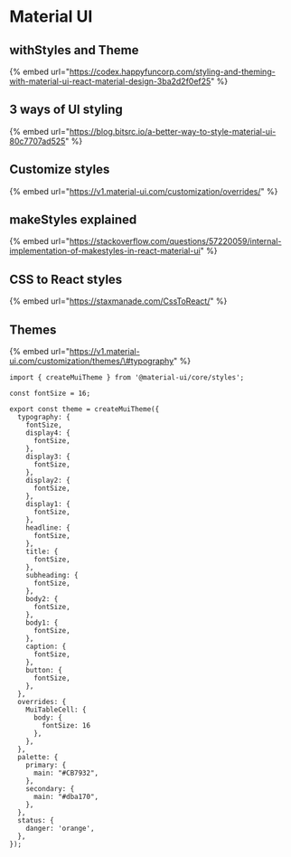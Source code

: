 # Material UI

## withStyles and Theme

{% embed url="https://codex.happyfuncorp.com/styling-and-theming-with-material-ui-react-material-design-3ba2d2f0ef25" %}

## 3 ways of UI styling

{% embed url="https://blog.bitsrc.io/a-better-way-to-style-material-ui-80c7707ad525" %}

## Customize styles

{% embed url="https://v1.material-ui.com/customization/overrides/" %}

## makeStyles explained

{% embed url="https://stackoverflow.com/questions/57220059/internal-implementation-of-makestyles-in-react-material-ui" %}

## CSS to React styles

{% embed url="https://staxmanade.com/CssToReact/" %}

## Themes

{% embed url="https://v1.material-ui.com/customization/themes/\#typography" %}

```text
import { createMuiTheme } from '@material-ui/core/styles';

const fontSize = 16;

export const theme = createMuiTheme({
  typography: {
    fontSize,
    display4: {
      fontSize,
    },
    display3: {
      fontSize,
    },
    display2: {
      fontSize,
    },
    display1: {
      fontSize,
    },
    headline: {
      fontSize,
    },
    title: {
      fontSize,
    },
    subheading: {
      fontSize,
    },
    body2: {
      fontSize,
    },
    body1: {
      fontSize,
    },
    caption: {
      fontSize,
    },
    button: {
      fontSize,
    },
  },
  overrides: {
    MuiTableCell: {
      body: {
        fontSize: 16
      },
    },
  },
  palette: {
    primary: {
      main: "#CB7932",
    },
    secondary: {
      main: "#dba170",
    },
  },
  status: {
    danger: 'orange',
  },
});


```



